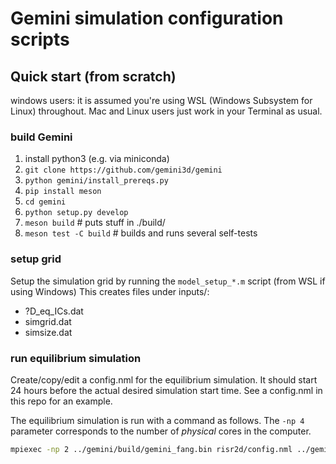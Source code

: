 # Gemini simulation configuration scripts


## Quick start (from scratch)

windows users: it is assumed you're using WSL (Windows Subsystem for Linux) throughout.
Mac and Linux users just work in your Terminal as usual.

### build Gemini


1. install python3 (e.g. via miniconda)
2. `git clone https://github.com/gemini3d/gemini`
3. `python gemini/install_prereqs.py`
4. `pip install meson`
5. `cd gemini`
6. `python setup.py develop`
7. `meson build`  # puts stuff in ./build/
8. `meson test -C build`   # builds and runs several self-tests

### setup grid

Setup the simulation grid by running the `model_setup_*.m` script (from WSL if using Windows)
This creates files under inputs/:

* ?D_eq_ICs.dat
* simgrid.dat
* simsize.dat

### run equilibrium simulation

Create/copy/edit a config.nml for the equilibrium simulation.
It should start 24 hours before the actual desired simulation start time.
See a config.nml in this repo for an example.

The equilibrium simulation is run with a command as follows.
The `-np 4` parameter corresponds to the number of *physical* cores in the computer.

```sh
mpiexec -np 2 ../gemini/build/gemini_fang.bin risr2d/config.nml ../gemini_sim/2deq
```

